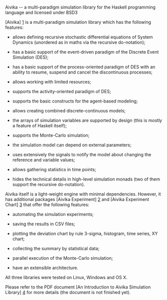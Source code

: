 Aivika -- a multi-paradigm simulation library for 
the Haskell programming language and licensed under BSD3

[Aivika] [1] is a multi-paradigm simulation library which has 
the following features:

* allows defining recursive stochastic differential equations of 
  System Dynamics (unordered as in maths via the recursive do-notation);

* has a basic support of the event-driven paradigm of 
  the Discrete Event Simulation (DES);

* has a basic support of the process-oriented paradigm of DES
  with an ability to resume, suspend and cancel 
  the discontinuous processes;

* allows working with limited resources;

* supports the activity-oriented paradigm of DES;

* supports the basic constructs for the agent-based modeling;

* allows creating combined discrete-continuous models;

* the arrays of simulation variables are supported by design 
  (this is mostly a feature of Haskell itself);

* supports the Monte-Carlo simulation;

* the simulation model can depend on external parameters;

* uses extensively the signals to notify the model about changing 
  the reference and variable values;

* allows gathering statistics in time points;

* hides the technical details in high-level simulation monads
  (two of them support the recursive do-notation).

Aivika itself is a light-weight engine with minimal dependencies. 
However, it has additional packages [Aivika Experiment] [2] and 
[Aivika Experiment Chart] [3] that offer the following features:

* automating the simulation experiments;

* saving the results in CSV files;

* plotting the deviation chart by rule 3-sigma, histogram, 
  time series, XY chart;

* collecting the summary by statistical data;

* parallel execution of the Monte-Carlo simulation;

* have an extensible architecture.

All three libraries were tested on Linux, Windows and OS X.

Please refer to the PDF document [An Introduction to 
Aivika Simulation Library] [4] for more details 
(the document is not finished yet).

[1]: http://hackage.haskell.org/package/aivika  "Aivika"
[2]: http://hackage.haskell.org/package/aivika-experiment  "Aivika Experiment"
[3]: http://hackage.haskell.org/package/aivika-experiment-chart  "Aivika Experiment Chart"
[4]: https://github.com/dsorokin/aivika/blob/master/doc/aivika.pdf  "An Introduction to Aivika Simulation Library"

